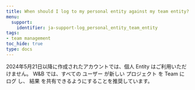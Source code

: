 ```yaml
---
title: When should I log to my personal entity against my team entity?
menu:
  support:
    identifier: ja-support-log_personal_entity_team_entity
tags:
- team management
toc_hide: true
type: docs
---
```


2024年5月21日以降に作成されたアカウントでは、個人 Entity はご利用いただけません。 W&B では、すべての ユーザー が新しい プロジェクト を Team に ログ し、 結果 を共有できるようにすることを推奨しています。
